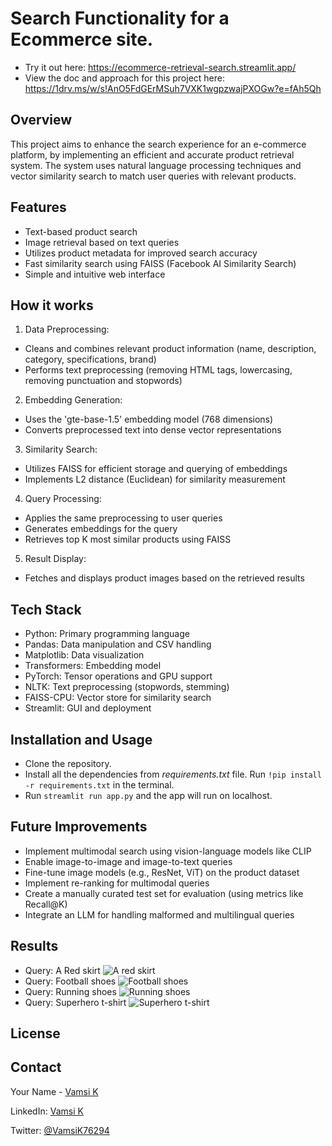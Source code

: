 # Search Functionality for a Ecommerce site.

* Try it out here: https://ecommerce-retrieval-search.streamlit.app/
* View the doc and approach for this project here: https://1drv.ms/w/s!AnO5FdGErMSuh7VXK1wgpzwajPXOGw?e=fAh5Qh

## Overview
This project aims to enhance the search experience for an e-commerce platform, by implementing an efficient and accurate product retrieval system. The system uses natural language processing techniques and vector similarity search to match user queries with relevant products.

## Features
* Text-based product search
* Image retrieval based on text queries
* Utilizes product metadata for improved search accuracy
* Fast similarity search using FAISS (Facebook AI Similarity Search)
* Simple and intuitive web interface

## How it works

1. Data Preprocessing:

* Cleans and combines relevant product information (name, description, category, specifications, brand)
* Performs text preprocessing (removing HTML tags, lowercasing, removing punctuation and stopwords)


2. Embedding Generation:

* Uses the 'gte-base-1.5' embedding model (768 dimensions)
* Converts preprocessed text into dense vector representations


3. Similarity Search:

* Utilizes FAISS for efficient storage and querying of embeddings
* Implements L2 distance (Euclidean) for similarity measurement


4. Query Processing:

* Applies the same preprocessing to user queries
* Generates embeddings for the query
* Retrieves top K most similar products using FAISS


5. Result Display:

* Fetches and displays product images based on the retrieved results


## Tech Stack

* Python: Primary programming language
* Pandas: Data manipulation and CSV handling
* Matplotlib: Data visualization
* Transformers: Embedding model
* PyTorch: Tensor operations and GPU support
* NLTK: Text preprocessing (stopwords, stemming)
* FAISS-CPU: Vector store for similarity search
* Streamlit: GUI and deployment


## Installation and Usage
* Clone the repository.
* Install all the dependencies from *requirements.txt* file. Run `!pip install -r requirements.txt` in the terminal.
* Run `streamlit run app.py` and the app will run on localhost.


## Future Improvements

* Implement multimodal search using vision-language models like CLIP
* Enable image-to-image and image-to-text queries
* Fine-tune image models (e.g., ResNet, ViT) on the product dataset
* Implement re-ranking for multimodal queries
* Create a manually curated test set for evaluation (using metrics like Recall@K)
* Integrate an LLM for handling malformed and multilingual queries



## Results
* Query: A Red skirt
![A red skirt](<Imgs/Screenshot 2024-08-09 081151.png>)
* Query: Football shoes
![Football shoes](<Imgs/Screenshot 2024-08-09 081638.png>)
* Query: Running shoes
![Running shoes](<Imgs/Screenshot 2024-08-09 081959.png>)
* Query: Superhero t-shirt
![Superhero t-shirt](<Imgs/Screenshot 2024-08-09 082126.png>)

## License


## Contact
Your Name - [Vamsi K](mailto:sunny77katta2002@gmail.com)

LinkedIn: [Vamsi K](https://linkedin.com/in/vamsi-k77)

Twitter: [@VamsiK76294](https://x.com/VamsiK76294)